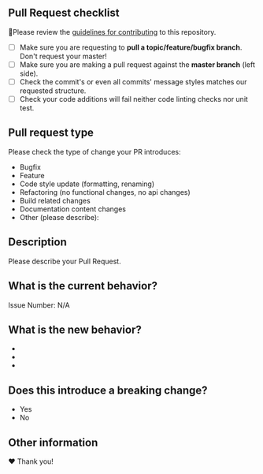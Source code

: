 ## Pull Request checklist
🚨Please review the [guidelines for contributing](../CONTRIBUTING.md) to this repository.

- [ ] Make sure you are requesting to **pull a topic/feature/bugfix branch**. Don't request your master!
- [ ] Make sure you are making a pull request against the **master branch** (left side).
- [ ] Check the commit's or even all commits' message styles matches our requested structure.
- [ ] Check your code additions will fail neither code linting checks nor unit test.

## Pull request type

<!-- Please do not submit updates to dependencies unless it fixes an issue. -->

<!-- Please try to limit your pull request to one type, submit multiple pull requests if needed. -->

Please check the type of change your PR introduces:
- Bugfix
- Feature
- Code style update (formatting, renaming)
- Refactoring (no functional changes, no api changes)
- Build related changes
- Documentation content changes
- Other (please describe):

## Description
Please describe your Pull Request.

## What is the current behavior?
<!-- Please describe the current behavior that you are modifying, or link to a relevant issue. -->

Issue Number: N/A

## What is the new behavior?
<!-- Please describe the behavior or changes that are being added by this PR. -->

-
-
-

## Does this introduce a breaking change?

- Yes
- No

<!-- If this introduces a breaking change, please describe the impact and migration path for existing applications below. -->

## Other information

<!-- Any other information that is important to this PR such as screenshots of how the component looks before and after the change. -->

❤️ Thank you!

